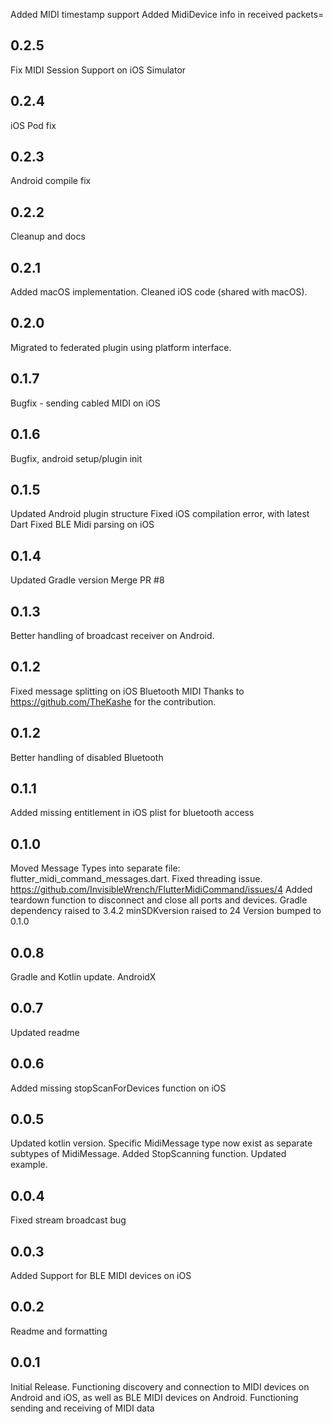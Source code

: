 
Added MIDI timestamp support
Added MidiDevice info in received packets=

## 0.2.5
Fix MIDI Session Support on iOS Simulator

## 0.2.4
iOS Pod fix

## 0.2.3
Android compile fix

## 0.2.2
Cleanup and docs

## 0.2.1
Added macOS implementation.
Cleaned iOS code (shared with macOS).

## 0.2.0
Migrated to federated plugin using platform interface. 

## 0.1.7
Bugfix - sending cabled MIDI on iOS 

## 0.1.6
Bugfix, android setup/plugin init

## 0.1.5

Updated Android plugin structure
Fixed iOS compilation error, with latest Dart
Fixed BLE Midi parsing on iOS


## 0.1.4

Updated Gradle version
Merge PR #8

## 0.1.3

Better handling of broadcast receiver on Android.

## 0.1.2

Fixed message splitting on iOS Bluetooth MIDI
Thanks to https://github.com/TheKashe for the contribution.

## 0.1.2

Better handling of disabled Bluetooth 

## 0.1.1

Added missing entitlement in iOS plist for bluetooth access

## 0.1.0

Moved Message Types into separate file: flutter_midi_command_messages.dart.
Fixed threading issue. https://github.com/InvisibleWrench/FlutterMidiCommand/issues/4
Added teardown function to disconnect and close all ports and devices.
Gradle dependency raised to 3.4.2
minSDKversion raised to 24
Version bumped to 0.1.0

## 0.0.8

Gradle and Kotlin update.
AndroidX

## 0.0.7

Updated readme

## 0.0.6

Added missing stopScanForDevices function on iOS

## 0.0.5

Updated kotlin version.
Specific MidiMessage type now exist as separate subtypes of MidiMessage.
Added StopScanning function.
Updated example.

## 0.0.4

Fixed stream broadcast bug

## 0.0.3

Added Support for BLE MIDI devices on iOS

## 0.0.2

Readme and formatting

## 0.0.1

Initial Release.
Functioning discovery and connection to MIDI devices on Android and iOS, as well as BLE MIDI devices on Android.
Functioning sending and receiving of MIDI data

